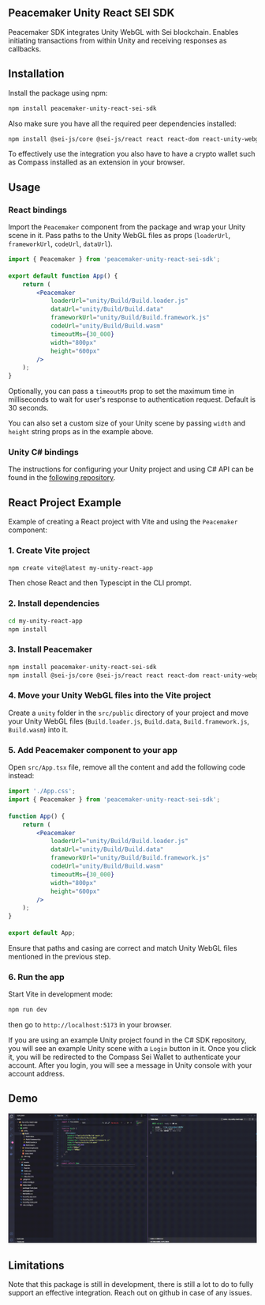 ## Peacemaker Unity React SEI SDK

Peacemaker SDK integrates Unity WebGL with Sei blockchain. Enables initiating transactions from within Unity and receiving responses as callbacks.

## Installation

Install the package using npm:

```sh
npm install peacemaker-unity-react-sei-sdk
```

Also make sure you have all the required peer dependencies installed:

```sh
npm install @sei-js/core @sei-js/react react react-dom react-unity-webgl
```

To effectively use the integration you also have to have a crypto wallet such as Compass installed as an extension in your browser.

## Usage

### React bindings

Import the `Peacemaker` component from the package and wrap your Unity scene in it. Pass paths to the Unity WebGL files as props (`loaderUrl`, `frameworkUrl`, `codeUrl`, `dataUrl`).

```jsx
import { Peacemaker } from 'peacemaker-unity-react-sei-sdk';

export default function App() {
    return (
        <Peacemaker
            loaderUrl="unity/Build/Build.loader.js"
            dataUrl="unity/Build/Build.data"
            frameworkUrl="unity/Build/Build.framework.js"
            codeUrl="unity/Build/Build.wasm"
            timeoutMs={30_000}
            width="800px"
            height="600px"
        />
    );
}
```

Optionally, you can pass a `timeoutMs` prop to set the maximum time in milliseconds to wait for user's response to authentication request. Default is 30 seconds.

You can also set a custom size of your Unity scene by passing `width` and `height` string props as in the example above.

### Unity C# bindings

The instructions for configuring your Unity project and using C# API can be found in the [following repository](https://https://github.com/ISTechLabs/SeiUnitySDK).

## React Project Example

Example of creating a React project with Vite and using the `Peacemaker` component:

### 1. Create Vite project

```sh
npm create vite@latest my-unity-react-app
```

Then chose React and then Typescipt in the CLI prompt.

### 2. Install dependencies

```sh
cd my-unity-react-app
npm install
```

### 3. Install Peacemaker

```sh
npm install peacemaker-unity-react-sei-sdk
npm install @sei-js/core @sei-js/react react react-dom react-unity-webgl
```

### 4. Move your Unity WebGL files into the Vite project

Create a `unity` folder in the `src/public` directory of your project and move your Unity WebGL files (`Build.loader.js`, `Build.data`, `Build.framework.js`, `Build.wasm`) into it.

### 5. Add Peacemaker component to your app

Open `src/App.tsx` file, remove all the content and add the following code instead:

```jsx
import './App.css';
import { Peacemaker } from 'peacemaker-unity-react-sei-sdk';

function App() {
    return (
        <Peacemaker
            loaderUrl="unity/Build/Build.loader.js"
            dataUrl="unity/Build/Build.data"
            frameworkUrl="unity/Build/Build.framework.js"
            codeUrl="unity/Build/Build.wasm"
            timeoutMs={30_000}
            width="800px"
            height="600px"
        />
    );
}

export default App;
```

Ensure that paths and casing are correct and match Unity WebGL files mentioned in the previous step.

### 6. Run the app

Start Vite in development mode:

```sh
npm run dev
```

then go to `http://localhost:5173` in your browser.

If you are using an example Unity project found in the C# SDK repository, you will see an example Unity scene with a `Login` button in it. Once you click it, you will be redirected to the Compass Sei Wallet to authenticate your account. After you login, you will see a message in Unity console with your account address.

## Demo

![](./media/PeacemakerDemo.gif)

## Limitations

Note that this package is still in development, there is still a lot to do to fully support an effective integration. Reach out on github in case of any issues.
